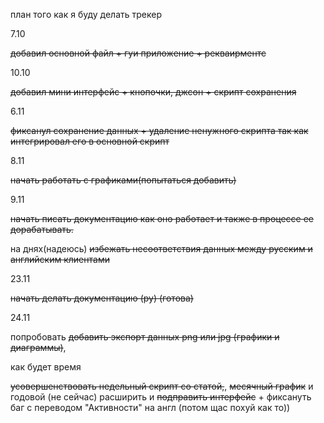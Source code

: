 план того как я буду делать трекер



7.10

~~добавил основной файл + гуи приложение + рекваирментс~~

10.10

~~добавил мини интерфейс + кнопочки, джсон + скрипт сохранения~~ 

6.11

~~фиксанул сохранение данных + удаление ненужного скрипта так как интегрировал его в основной скрипт~~

8.11

~~начать работать с графиками(попытаться добавить)~~

9.11

~~начать писать документацию как оно работает и также в процессе ее дорабатывать.~~

на днях(надеюсь)
~~избежать несоответствия данных между русским и английским клиентами~~

23.11

~~начать делать документацию (ру) (готова)~~

24.11 

попробовать ~~добавить экспорт данных png или jpg (графики и диаграммы)~~,


как будет время

~~усовершенствовать недельный скрипт со статой,~~, ~~месячный график~~ и годовой (не сейчас)
расширить и ~~подправить интерфейс~~ + фиксануть баг с переводом "Активности" на англ (потом щас похуй как то))